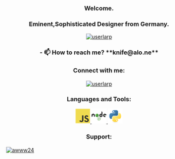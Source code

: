 <h3 align="center">Welcome.</h3>
<h3 align="center">Eminent,Sophisticated Designer from Germany.</h3>

<p align="center"> <a href="https://twitter.com/userlarp" target="blank"><img src="https://img.shields.io/twitter/follow/userlarp?logo=twitter&style=for-the-badge" alt="userlarp" /></a> </p>

<h3 align="center">- 📫 How to reach me? **knife@alo.ne**</h3>

<h3 align="center">Connect with me:</h3>
<p align="center">
<a href="https://twitter.com/userlarp" target="blank"><img align="center" src="https://raw.githubusercontent.com/rahuldkjain/github-profile-readme-generator/master/src/images/icons/Social/twitter.svg" alt="userlarp" height="30" width="40" /></a>
</p>

<h3 align=" center">Languages and Tools:</h3>
<p align="center"> <a href="https://developer.mozilla.org/en-US/docs/Web/JavaScript" target="_blank" rel="noreferrer"> <img src="https://raw.githubusercontent.com/devicons/devicon/master/icons/javascript/javascript-original.svg" alt="javascript" width="40" height="40"/> </a> <a href="https://nodejs.org" target="_blank" rel="noreferrer"> <img src="https://raw.githubusercontent.com/devicons/devicon/master/icons/nodejs/nodejs-original-wordmark.svg" alt="nodejs" width="40" height="40"/> </a> <a href="https://www.python.org" target="_blank" rel="noreferrer"> <img src="https://raw.githubusercontent.com/devicons/devicon/master/icons/python/python-original.svg" alt="python" width="40" height="40"/> </a> </p>

<h3 align="center">Support:</h3>
<p><a href="https://ko-fi.com/awww24"> <img align="center" src="https://cdn.ko-fi.com/cdn/kofi3.png?v=3" height="50" width="210" alt="awww24" /></a></p><br><br>
